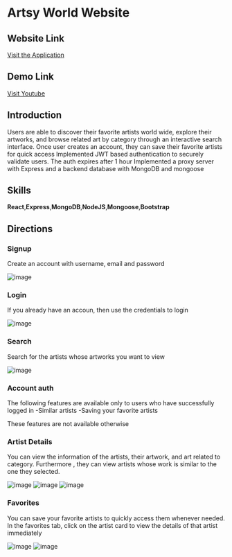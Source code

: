 # Artsy World Website

## Website Link
[Visit the Application](https://tejas-artify-app.uw.r.appspot.com/)

## Demo Link
[Visit Youtube](https://youtu.be/hZvGzY5E1-M?si=FIedmv1pFYYayh9M)

## Introduction
Users are able to discover their favorite artists world wide, explore their artworks, and browse related art by category through an interactive search interface. 
Once user creates an account, they can save their favorite artists for quick access
Implemented JWT based authentication to securely validate users. The auth expires after 1 hour
Implemented a proxy server with Express and a backend database with MongoDB and mongoose

## Skills
**React**,**Express**,**MongoDB**,**NodeJS**,**Mongoose**,**Bootstrap**

## Directions

### Signup
Create an account with username, email and password

![image](https://github.com/user-attachments/assets/ea579f68-fb87-4e47-b09f-4f866ef784aa)

### Login
If you already have an accoun, then use the credentials to login

![image](https://github.com/user-attachments/assets/6d6ee81f-d10f-45e7-a183-ad63b1447b63)

### Search
Search for the artists whose artworks you want to view

![image](https://github.com/user-attachments/assets/f7e5a8b9-b948-4833-8900-d9b142029ee0)

### Account auth

The following features are available only to users who have successfully logged in
-Similar artists
-Saving your favorite artists

These features are not available otherwise

### Artist Details
You can view the information of the artists, their artwork, and art related to category. Furthermore , they can view artists whose work is similar to the one they selected.

![image](https://github.com/user-attachments/assets/9a6e895a-ca4b-4699-ab60-d9c9d6f62d2e)
![image](https://github.com/user-attachments/assets/a578c16d-382c-46ca-b379-d95785bd95b2)
![image](https://github.com/user-attachments/assets/959b3aa6-24ba-4dba-abe8-f370b954980e)

### Favorites
You can save your favorite artists to quickly access them whenever needed. In the favorites tab, click on the artist card to view the details of that artist immediately

![image](https://github.com/user-attachments/assets/7301bbbe-2163-4ba5-bae5-8a8691053d5e)
![image](https://github.com/user-attachments/assets/6e237497-5197-40aa-834f-a7a907565806)





